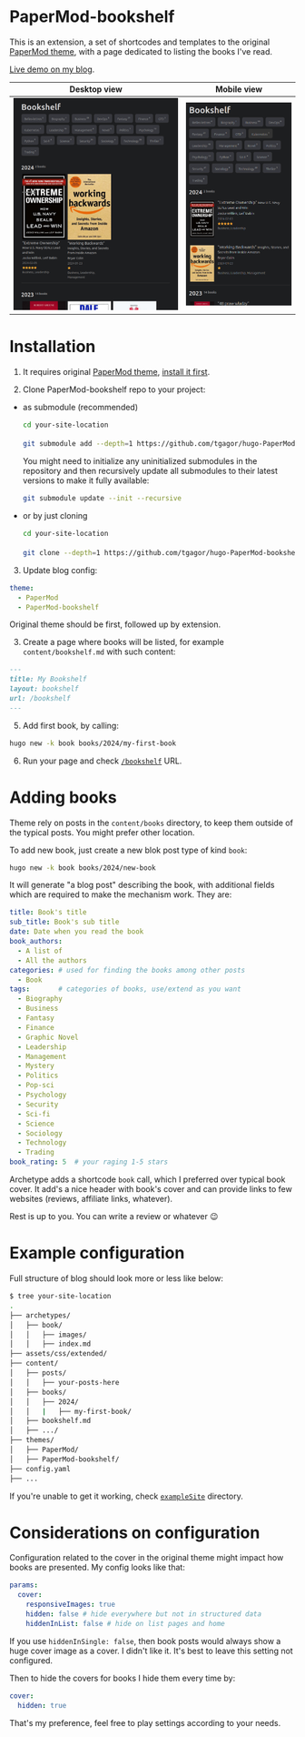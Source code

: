 # PaperMod-bookshelf

This is an extension, a set of shortcodes and templates to the original [PaperMod theme](https://github.com/adityatelange/hugo-PaperMod), with a page dedicated to listing the books I've read.

[Live demo on my blog](https://gagor.pl/bookshelf/).

| Desktop view                          | Mobile view                         |
| ------------------------------------- | ----------------------------------- |
| ![Desktop view](./images/desktop.png) | ![Mobile view](./images/mobile.png) |

# Installation

1. It requires original [PaperMod theme](https://github.com/adityatelange/hugo-PaperMod), [install it first](https://github.com/adityatelange/hugo-PaperMod/wiki/Installation).

2. Clone PaperMod-bookshelf repo to your project:

- as submodule (recommended)
    ```bash
    cd your-site-location

    git submodule add --depth=1 https://github.com/tgagor/hugo-PaperMod-bookshelf.git themes/PaperMod-bookshelf
    ```

    You might need to initialize any uninitialized submodules in the repository and then recursively update all submodules to their latest versions to make it fully available:

    ```bash
    git submodule update --init --recursive
    ```

- or by just cloning
    ```bash
    cd your-site-location

    git clone --depth=1 https://github.com/tgagor/hugo-PaperMod-bookshelf.git themes/PaperMod-bookshelf
    ```

3. Update blog config:

```yaml
theme:
  - PaperMod
  - PaperMod-bookshelf
```

Original theme should be first, followed up by extension.

3. Create a page where books will be listed, for example `content/bookshelf.md` with such content:

```markdown
---
title: My Bookshelf
layout: bookshelf
url: /bookshelf
---
```

5. Add first book, by calling:

```bash
hugo new -k book books/2024/my-first-book
```

6. Run your page and check [`/bookshelf`](http://localhost:1313/bookshelf) URL.

# Adding books

Theme rely on posts in the `content/books` directory, to keep them outside of the typical posts. You might prefer other location.

To add new book, just create a new blok post type of kind `book`:

```bash
hugo new -k book books/2024/new-book
```

It will generate "a blog post" describing the book, with additional fields which are required to make the mechanism work. They are:

```yaml
title: Book's title
sub_title: Book's sub title
date: Date when you read the book
book_authors:
  - A list of
  - All the authors
categories: # used for finding the books among other posts
  - Book
tags:       # categories of books, use/extend as you want
  - Biography
  - Business
  - Fantasy
  - Finance
  - Graphic Novel
  - Leadership
  - Management
  - Mystery
  - Politics
  - Pop-sci
  - Psychology
  - Security
  - Sci-fi
  - Science
  - Sociology
  - Technology
  - Trading
book_rating: 5  # your raging 1-5 stars
```

Archetype adds a shortcode `book` call, which I preferred over typical book cover. It add's a nice header with book's cover and can provide links to few websites (reviews, affiliate links, whatever).

Rest is up to you. You can write a review or whatever :wink:

# Example configuration

Full structure of blog should look more or less like below:

```bash
$ tree your-site-location
.
├── archetypes/
│   ├── book/
│   │   ├── images/
│   │   ├── index.md
├── assets/css/extended/
├── content/
│   ├── posts/
│   │   ├── your-posts-here
│   ├── books/
│   │   ├── 2024/
│   │   |   ├── my-first-book/
│   ├── bookshelf.md
│   ├── .../
├── themes/
│   ├── PaperMod/
│   ├── PaperMod-bookshelf/
├── config.yaml
├── ...
```

If you're unable to get it working, check [`exampleSite`](./exampleSite/) directory.

# Considerations on configuration

Configuration related to the cover in the original theme might impact how books are presented. My config looks like that:

```yaml
params:
  cover:
    responsiveImages: true
    hidden: false # hide everywhere but not in structured data
    hiddenInList: false # hide on list pages and home
```

If you use `hiddenInSingle: false`, then book posts would always show a huge cover image as a cover. I didn't like it. It's best to leave this setting not configured.

Then to hide the covers for books I hide them every time by:

```yaml
cover:
  hidden: true
```

That's my preference, feel free to play settings according to your needs.
